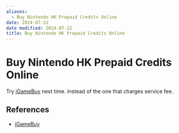 ```yaml
---
aliases:
  - Buy Nintendo HK Prepaid Credits Online
date: 2024-07-22
date modified: 2024-07-22
title: Buy Nintendo HK Prepaid Credits Online
---
```


# Buy Nintendo HK Prepaid Credits Online

Try [iGameBuy](https://www.igamebuy.com/products/product_13589.html) next time. Instead of the one that charges service fee.

## References

- [iGameBuy](https://www.igamebuy.com/products/product_13589.html)
